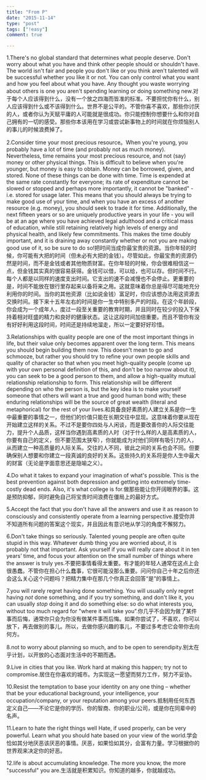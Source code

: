 ```yaml
---
title: "From P"
date: "2015-11-14"
type: "post"
tags: ["!easy"]
comment: true

---
```


1.There's no global standard that determines what people deserve. Don't worry about what you have and think other people should or shouldn't have. The world isn't fair and people you don't like or you think aren't talented will be successful whether you like it or not. You can only control what you want and how you feel about what you have. Any thought you waste worrying about others is one you aren't spending learning or doing something new.对于每个人应该得到什么，没有一个放之四海而皆准的标准。不要担忧你有什么，别人应该得到什么或不该得到什么。世界不是公平的。不管你喜不喜欢，那些你讨厌的人，或者你认为天赋平庸的人可能就是很成功。你只能控制你想要什么和你对自己拥有的一切的感受。那些你本该用在学习或尝试新事物上的时间就在你烦恼别人的事儿的时候浪费掉了。

2.Consider time your most precious resource。When you're young, you probably have a lot of time (and probably not as much money). Nevertheless, time remains your most precious resource, and not (say) money or other physical things. This is difficult to believe when you're younger, but money is easy to obtain. Money can be borrowed, given, and stored. None of these things can be done with time. Time is expended at the same rate constantly for everyone; its rate of expenditure cannot be slowed or stopped and perhaps more importantly, it cannot be "banked" - i.e. stored for usage later. This means that you should always be trying to make good use of your time, and when you have an excess of another resource (e.g. money), you should seek to trade it for time. Additionally, the next fifteen years or so are uniquely productive years in your life - you will be at an age where you have achieved legal adulthood and a critical mass of education, while still retaining relatively high levels of energy and physical health, and likely few commitments. This makes the time doubly important, and it is draining away constantly whether or not you are making good use of it, so be sure to do so!把时间当成你最宝贵的资源。当你年轻的时候，你可能有大把的时间（但未必有大把的金钱）。尽管如此，你最宝贵的资源仍然是时间，而不是金钱或者其他物质财富。在你年轻的时候，你会很难相信这一点，但金钱其实真的很容易获得。金钱可以借，可以给，也可以存。但时间不行。每个人都是以同样的速度支出时间。它支出的速不会减慢也不会停止。更重要的是，时间不能放在银行里存起来以备将来之用。这就意味着你总是得尽可能地充分利用你的时间。当你的其他资源（比如说金钱）富足时，你应该想办法用这资源去交换时间。接下来十五年左右的时间是你一生中特别多产的时段。在这个年龄段，你会成为一个成年人，度过一段至关重要的教育时期，并且同时在较少的投入下保持着相对旺盛的精力和良好的健康状态。这让这段时间加倍重要。而且不管你有没有好好利用这段时间，时间还是持续地溜走，所以一定要好好珍惜。

3.Relationships with quality people are one of the most important things in life, but their value only becomes apparent over the long term. This means you should begin building them now. This doesn't mean to go and schmooze, but rather you should try to refine your own people skills and quality of character so that when you meet high-quality people (come up with your own personal definition of this, and don't be too narrow about it), you can seek to be a good person to them, and allow a high-quality mutual relationship relationship to form. This relationship will be different depending on who the person is, but the key idea is to make yourself someone that others will want a true and good human bond with; these enduring relationships will be the source of great wealth (literal and metaphorical) for the rest of your lives.和具备良好素质的人建立关系是你一生中最重要的事情之一，但他们的价值只能在长期交往中显现。这意味着你要从现在开始建立这样的关系。不过不是要你四处与人闲谈，而是要改善你的人际交往能力，提升个人品质，这样当你遇到高素质的人时（对于什么样的人是高素质的人，你要有自己的定义，但不要范围太狭窄），你就能成为对他们同样有吸引力的人，从而建立一种高质量的人际关系。交往的人不同，彼此之间的关系也会不同。但要确保别人想要和你建立一段真诚的良好的关系。这些持久的关系将是你人生中最大的财富（无论是字面意思还是隐喻之义）。

4.Do what it takes to expand your imagination of what's possible. This is the best prevention against both depression and getting into extremely time-costly dead ends. Also, it's what college is for.做那些能让你开阔眼界的事。这是预防抑郁，同时避免自己将宝贵时间浪费在僵局上的最好方式。

5.Accept the fact that you don't have all the answers and use it as reason to consciously and consistently operate from a learning perspective.接受你并不知道所有问题的答案这个现实，并且因此有意识地从学习的角度不懈努力。

6.Don't take things so seriously. Talented young people are often quite stupid in this way. Whatever dumb thing you are worried about, it is probably not that important. Ask yourself if you will really care about it in ten years’ time, and focus your attention on the small number of things where the answer is truly yes.不要把事情看得太重要。有才能的年轻人通常在这点上会很愚蠢。不管你在担心什么蠢事，它很可能没那么重要。问问你自己十年之后你还会这么关心这个问题吗？把精力集中在那几个你真正会回答“是”的事情上。

7.you will rarely regret having done something. You will usually only regret having *not* done something, and if you try something, and don't like it, you can usually *stop* doing it and do something else: so do what interests you, without too much regard for "where it will take you”.你几乎不会因为做了某件事而后悔，通常你只会为你没有做某件事而后悔。如果你尝试了，不喜欢，你可以放下，再去做别的事儿。所以，去做你感兴趣的事儿，不要过多考虑它会带你去向何方。

8.not to worry about planning so much, and to be open to serendipity.别太在乎计划，以开放的心态面对生活中的不期而遇。

9.Live in cities that you like. Work hard at making this happen; try not to compromise.居住在你喜欢的城市。为实现这一愿望而努力工作，努力不妥协。

10.Resist the temptation to base your identity on any one thing – whether that be your educational background, your intelligence, your occupation/company, or your reputation among your peers.抵制用任何东西定义自己——不论它是你的学历、你的智商、你的职业/公司，或是你在同辈中的名声。

11.Learn to hate the right things well Hate, if used properly, can be very powerful. Learn what you should hate based on your view of the world.学会恰如其分地厌恶该厌恶的事情。厌恶，如果恰如其分，会富有力量。学习根据你的世界观来决定你的好恶。

12.life is about accumulating knowledge. The more you know, the more "successful" you are.生活就是积累知识。你知道的越多，你就越成功。
